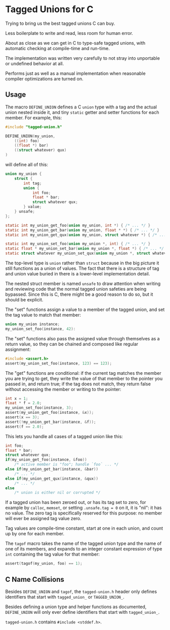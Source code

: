 # Tagged Unions for C

Trying to bring us the best tagged unions C can buy.

Less boilerplate to write and read, less room for human error.

About as close as we can get in C to type-safe tagged unions,
with automatic checking at compile-time and run-time.

The implementation was written very carefully to not
stray into unportable or undefined behavior at all.

Performs just as well as a manual implementation when
reasonable compiler optimizations are turned on.


## Usage

The macro `DEFINE_UNION` defines a C `union` type
with a tag and the actual union nested inside it,
and tiny `static` getter and setter functions for
each member. For example, this:

```c
#include "tagged-union.h"

DEFINE_UNION(my_union,
    ((int) foo)
    ((float *) bar)
    ((struct whatever) qux)
)
```

will define all of this:

```c
union my_union {
    struct {
        int tag;
        union {
            int foo;
            float * bar;
            struct whatever qux;
        } value;
    } unsafe;
};

static int my_union_get_foo(union my_union, int *) { /* ... */ }
static int my_union_get_bar(union my_union, float * *) { /* ... */ }
static int my_union_get_qux(union my_union, struct whatever *) { /* ... */ }

static int my_union_set_foo(union my_union *, int) { /* ... */ }
static float * my_union_set_bar(union my_union *, float *) { /* ... */ }
static struct whatever my_union_set_qux(union my_union *, struct whatever) { /* ... */ }
```

The top-level type is `union` rather than `struct` because in the
big picture it still functions as a union of values. The fact
that there is a structure of tag and union value buried in there
is a lower-level implementation detail.

The nested struct member is named `unsafe` to draw attention
when writing and reviewing code that the normal tagged union
safeties are being bypassed. Since this is C, there might be
a good reason to do so, but it should be explicit.

The "set" functions assign a value to a member of the tagged
union, and set the tag value to match that member:

```c
union my_union instance;
my_union_set_foo(instance, 42):
```

The "set" functions also pass the assigned value through
themselves as a return value, so they can be chained and
composed like regular assignment:

```c
#include <assert.h>
assert(my_union_set_foo(instance, 123) == 123);
```

The "get" functions are conditional: if the current tag
matches the member you are trying to get, they write
the value of that member to the pointer you passed in,
and return true; if the tag does not match, they return
false without accessing the member or writing to the
pointer:

```c
int x = 1;
float * f = 2.0;
my_union_set_foo(instance, 3);
assert(my_union_get_foo(instance, &x));
assert(x == 3);
assert(!my_union_get_bar(instance, &f));
assert(f == 2.0);
```

This lets you handle all cases of a tagged union like this:

```c
int foo;
float * bar;
struct whatever qux;
if(my_union_get_foo(instance, &foo))
    /* active member is "foo"; handle `foo` ... */
else if(my_union_get_bar(instance, &bar))
    /* ... */
else if(my_union_get_qux(instance, &qux))
    /* ... */
else
    /* union is either nil or corrupted */
```

If a tagged union has been zeroed out, or has its tag set
to zero, for example by `calloc`, `memset`, or setting
`.unsafe.tag = 0` on it, it is "nil": it has no value.
The zero tag is specifically reserved for this purpose:
no member will ever be assigned tag value zero.

Tag values are compile-time constant, start at one
in each union, and count up by one for each member.

The `tagof` macro takes the name of the tagged union
type and the name of one of its members, and expands
to an integer constant expression of type `int`
containing the tag value for that member:

```c
assert(tagof(my_union, foo) == 1);
```


## C Name Collisions

Besides `DEFINE_UNION` and `tagof`, the `tagged-union.h`
header only defines identifiers that start with
`tagged_union_` or `TAGGED_UNION_`.

Besides defining a union type and helper functions
as documented, `DEFINE_UNION` will only ever
define identifiers that start with `tagged_union_`.

`tagged-union.h` contains `#include <stddef.h>`.
